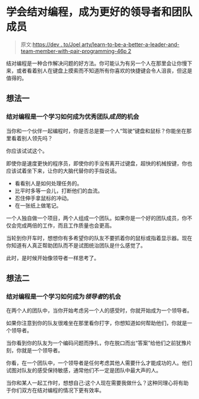 # 学会结对编程，成为更好的领导者和团队成员

> 原文:[https://dev . to/Joel arty/learn-to-be-a-better-a-leader-and-team-member-with-pair-programming-46p 2](https://dev.to/joelvarty/learn-to-be-a-better-leader-and-team-member-with-pair-programming-46p2)

结对编程是一种合作解决问题的好方法。你可能认为有另一个人在那里会让你慢下来，或者看着别人在键盘上摸索而不知道所有你喜欢的快捷键会令人沮丧，但这是值得的。

## [](#idea-1)想法一

### [](#pair-programming-is-a-chance-to-learn-how-to-be-a-good-team-member)结对编程是一个学习如何成为优秀团队*成员*的机会

当你和一个伙伴一起编程时，你是否总是要一个人“驾驶”键盘和鼠标？你能坐在那里看着别人领先吗？

你应该试试这个。

即使你是速度更快的程序员，即使你的手没有离开过键盘，超快的机械按键，你也应该试着坐下来，让你的大脑代替你的手指说话。

*   看看别人是如何处理任务的。
*   比平时多等一会儿，打断他们的血流。
*   忍住伸手拿鼠标的冲动。
*   在一张纸上做笔记。

一个人独自做一个项目，两个人组成一个团队。如果你是一个好的团队成员，你不仅会完成两倍的工作，而且工作质量也会更高。

当轮到你开车时，想想你有多希望你的队友不要抓着你的鼠标或指着显示器。现在你知道有人真正帮助团队而不是试图统治团队是什么感觉了。

此时，是时候开始像领导者一样思考了。

## [](#idea-2)想法二

### [](#pair-programming-is-a-chance-to-learn-how-to-be-a-leader)结对编程是一个学习如何成为*领导者*的机会

在两个人的团队中，当你开始考虑另一个人的感受时，你就开始成为一个领导者。

如果你注意到你的队友很难坐在那里看你打字，你想知道如何帮助他们，你就是一个领导者。

当你看到你的队友为一个编码问题而挣扎，你在脱口而出“答案”给他们之前犹豫片刻，你就是一个领导者。

你看，在一个团队中，一个领导者是任何考虑其他人需要什么才能成功的人。他们试图对队友的感受保持敏感，通常他们不一定是团队中最大声的人。

当你和某人一起工作时，想想自己:这个人现在需要我做什么？这种同理心将有助于你们双方在结对编程的情况下更有效率。